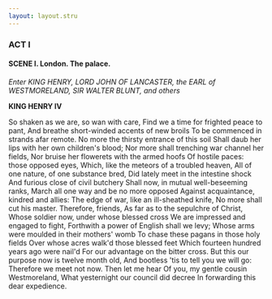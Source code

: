 ```yaml
---
layout: layout.stru
---
```


### ACT I

#### SCENE I. London. The palace.

_Enter KING HENRY, LORD JOHN OF LANCASTER, the EARL of WESTMORELAND, SIR WALTER BLUNT, and others_

**KING HENRY IV**

So shaken as we are, so wan with care,
Find we a time for frighted peace to pant,
And breathe short-winded accents of new broils
To be commenced in strands afar remote.
No more the thirsty entrance of this soil
Shall daub her lips with her own children's blood;
Nor more shall trenching war channel her fields,
Nor bruise her flowerets with the armed hoofs
Of hostile paces: those opposed eyes,
Which, like the meteors of a troubled heaven,
All of one nature, of one substance bred,
Did lately meet in the intestine shock
And furious close of civil butchery
Shall now, in mutual well-beseeming ranks,
March all one way and be no more opposed
Against acquaintance, kindred and allies:
The edge of war, like an ill-sheathed knife,
No more shall cut his master. Therefore, friends,
As far as to the sepulchre of Christ,
Whose soldier now, under whose blessed cross
We are impressed and engaged to fight,
Forthwith a power of English shall we levy;
Whose arms were moulded in their mothers' womb
To chase these pagans in those holy fields
Over whose acres walk'd those blessed feet
Which fourteen hundred years ago were nail'd
For our advantage on the bitter cross.
But this our purpose now is twelve month old,
And bootless 'tis to tell you we will go:
Therefore we meet not now. Then let me hear
Of you, my gentle cousin Westmoreland,
What yesternight our council did decree
In forwarding this dear expedience.

